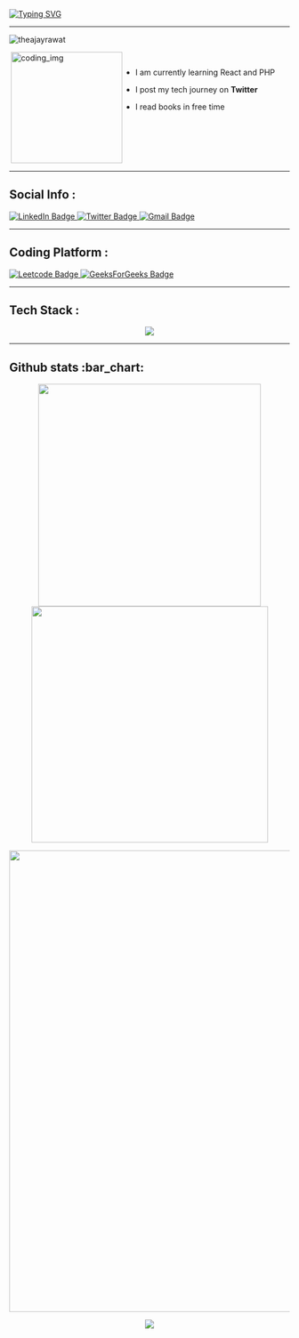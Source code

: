 
<div>
  <a href="https://git.io/typing-svg"><img src="https://readme-typing-svg.demolab.com?font=Fira+Code&weight=6000&size=28&duration=5304&pause=1000&color36BCF7FF&background=FFD22800&center=true&vCenter=true&width=850&lines=Hello,+I'm+Ajay+Rawat,+Welcome+to+My+Profile!+;I+am+an+aspiring+full-stack+ developer+;Always+learning+new+things" alt="Typing SVG" /></a>
<br />

---
<p align="left"> <img src="https://komarev.com/ghpvc/?username=theajayrawat&label=Profile%20views&color=0e75b6&style=flat" alt="theajayrawat" /> </p>

<div style="display:flex">
  <img align="right" alt="coding_img" width="200" src="https://media.giphy.com/media/du3J3cXyzhj75IOgvA/giphy.gif">

- I am currently learning  React and PHP 

- I post my tech journey on **Twitter**

- I read books in free time

</div>

---

<h2>Social Info :</h2>

<div id="badges">
    <a href="https://www.linkedin.com/in/theajayrawat/">
    <img src="https://img.shields.io/badge/LinkedIn-blue?style=for-the-badge&logo=linkedin&logoColor=white" alt="LinkedIn Badge"/>
    </a>
    <a href="https://twitter.com/theajayrawat">
    <img src="https://img.shields.io/badge/Twitter-blue?style=for-the-badge&logo=Twitter&logoColor=white" alt="Twitter Badge"/>
    </a>
    <a href="https://mail.google.com/mail/u/0/?fs=1&tf=cm&to=theajayrawat@gmail.com">
    <img src="https://img.shields.io/badge/Gmail-D14836?style=for-the-badge&logo=gmail&logoColor=white" alt="Gmail Badge"/>
    </a>
</div>

---

<h2>Coding Platform :</h2>

<div id="badges">
    <a href="https://leetcode.com/theajayrawat/">
    <img src="https://img.shields.io/badge/-LeetCode-FFA116?style=for-the-badge&logo=LeetCode&logoColor=black" alt="Leetcode Badge"/>
    </a>
    <a href="https://auth.geeksforgeeks.org/user/theajayrawat">
    <img src="https://img.shields.io/badge/GeeksForGeeks-darkgreen?style=for-the-badge&logo=GeeksForGeeks&logoColor=white" alt="GeeksForGeeks Badge"/>
    </a>
</div>

---


<h2>Tech Stack :</h2>

<p align="center"> 
  <img src="https://skillicons.dev/icons?i=nodejs,express,ts,js,jquery,react,redux,recoiljs,next,tailwind,c,cpp,mongodb,mysql,php,wordpress&perline=8">
</p>


---

<h2>Github stats :bar_chart:</h2>

<p align="center">
  <img width="400" src="https://github-readme-stats.vercel.app/api?username=theajayrawat&count_private=true&show_icons=true&theme=react" />  <img width="425" src="https://streak-stats.demolab.com/?user=theajayrawat&theme=react" />
</p>

<p align="center">
  <img width="830" src="https://github-readme-activity-graph.vercel.app/graph?username=theajayrawat&bg_color=21232a&color=a8eeff&line=61dafb&point=f0fcff&area=true&hide_border=false" />
<a href="https://github.com/theajayrawat/github-stats">
</p>


<p align="center">
  <img src="https://capsule-render.vercel.app/api?type=waving&color=gradient&height=65&section=footer"/>
</p>
